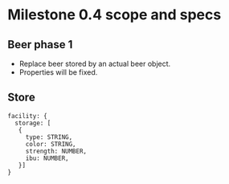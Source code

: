 # Milestone 0.4 scope and specs

## Beer phase 1

* Replace beer stored by an actual beer object.
* Properties will be fixed.

## Store

```
facility: {
  storage: [
   {
     type: STRING,
     color: STRING,
     strength: NUMBER,
     ibu: NUMBER,
   }]
}
```
